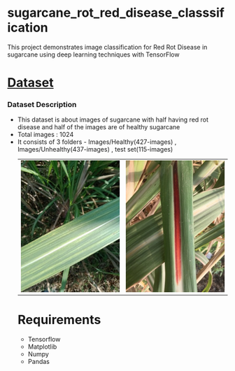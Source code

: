 # sugarcane_rot_red_disease_classsification
This project demonstrates image classification for Red Rot Disease in sugarcane using deep learning techniques with TensorFlow
# [Dataset](https://www.kaggle.com/datasets/alihussainkhan24/red-rot-sugarcane-disease-leaf-dataset)
### Dataset Description
- This dataset is about images of sugarcane with half having red rot disease and half of the images are of healthy sugarcane
- Total images : 1024
- It consists of 3 folders - Images/Healthy(427-images) , Images/Unhealthy(437-images) , test set(115-images)
  <table>
  <tr>
    <td><img src="src/Images/healthy.jpg" alt="Image 1"></td>
    <td><img src="src/Images/unhealthy.jpg" alt="Image 2"></td>
  </tr>
</table>

# Requirements
- Tensorflow
- Matplotlib
- Numpy
- Pandas
